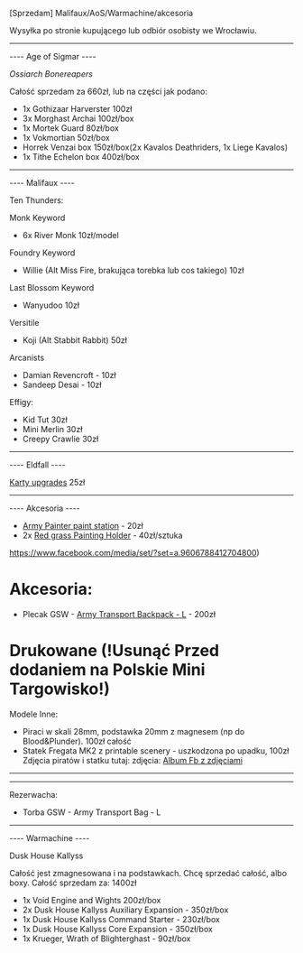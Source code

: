 [Sprzedam] Malifaux/AoS/Warmachine/akcesoria

Wysyłka po stronie kupującego lub odbiór osobisty we Wrocławiu.

----
---- Age of Sigmar ----

*Ossiarch Bonereapers*

Całość sprzedam za 660zł, lub na części jak podano:

* 1x Gothizaar Harverster 100zł
* 3x Morghast Archai 100zł/box
* 1x Mortek Guard 80zł/box
* 1x Vokmortian 50zł/box
* Horrek Venzai box 150zł/box(2x Kavalos Deathriders, 1x Liege Kavalos)
* 1x Tithe Echelon box 400zł/box

----
---- Malifaux ----

Ten Thunders:

Monk Keyword
* 6x River Monk 10zł/model

Foundry Keyword
* Willie (Alt Miss Fire, brakująca torebka lub cos takiego) 10zł

Last Blossom Keyword
* Wanyudoo 10zł

Versitile
* Koji (Alt Stabbit Rabbit) 50zł

Arcanists
* Damian Revencroft - 10zł
* Sandeep Desai - 10zł

Effigy:
* Kid Tut 30zł 
* Mini Merlin 30zł
* Creepy Crawlie 30zł

----
---- Eldfall ----

[Karty upgrades](http://eldfall-chronicles.com/products/upgrade-cards) 25zł

----
---- Akcesoria ----

* [Army Painter paint station](https://thearmypainter.com/en-pl/products/tools-paint-station-50-tl5063p) - 20zł
* 2x [Red grass Painting Holder](https://www.redgrasscreative.com/product/painting-handle-rgg360-miniature-holder-v2) - 40zł/sztuka

https://www.facebook.com/media/set/?set=a.9606788412704800)

# Akcesoria:
* Plecak GSW - [Army Transport Backpack - L](https://www.greenstuffworld.com/en/transport-cases/3850-army-transport-backpack.html) - 200zł

# Drukowane (!Usunąć Przed dodaniem na Polskie Mini Targowisko!)

Modele Inne:
* Piraci w skali 28mm, podstawka 20mm z magnesem (np do Blood&Plunder). 100zł całość
* Statek Fregata MK2 z printable scenery - uszkodzona po upadku, 100zł
Zdjęcia piratów i statku tutaj:
zdjęcia: [Album Fb z zdjęciami](https://www.facebook.com/media/set/?set=a.9612721882111453)

----
----
Rezerwacha:
* Torba GSW - Army Transport Bag - L 

----
---- Warmachine ----

Dusk House Kallyss

Całość jest zmagnesowana i na podstawkach. Chcę sprzedać całość, albo boxy. Całość sprzedam za: 1400zł

* 1x Void Engine and Wights 200zł/box
* 2x Dusk House Kallyss Auxiliary Expansion - 350zł/box
* 1x Dusk House Kallyss Command Starter - 230zł/box
* 1x Dusk House Kallyss Core Expansion - 350zł/box
* 1x Krueger, Wrath of Blighterghast - 90zł/box
